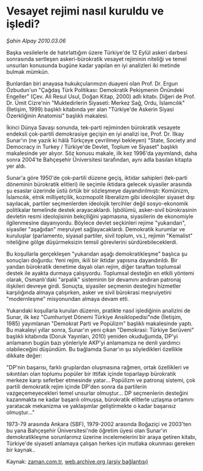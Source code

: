 # Vesayet rejimi nasıl kuruldu ve işledi?

*Şahin Alpay 2010.03.06*

<tr><td class="metin" colspan="2" style="padding-top: 20px; padding-left: 5px; ">Başka vesilelerle de hatırlattığım üzere Türkiye'de 12 Eylül askeri darbesi sonrasında sertleşen askeri-bürokratik vesayet rejiminin niteliği ve temel unsurları konusunda bugüne kadar yapılan en iyi analizleri iki metinde bulmak mümkün.</td></tr><tr><td class="metin" colspan="2" style="padding-top: 20px; padding-left: 5px; "><p>Bunlardan biri anayasa hukukçularımızın duayeni olan Prof. Dr. Ergun Özbudun'un "Çağdaş Türk Politikası: Demokratik Pekişmenin Önündeki Engeller" (Çev. Ali Resul Usul, Doğan Kitap, 2000) adlı kitabı. Diğeri de Prof. Dr. Ümit Cizre'nin "Muktedirlerin Siyaseti: Merkez Sağ, Ordu, İslamcılık" (İletişim, 1999) başlıklı kitabında yer alan "Türkiye'de Askerin Siyasi Özerkliğinin Anatomisi" başlıklı makalesi.
<p>İkinci Dünya Savaşı sonunda, tek-parti rejiminden bürokratik vesayete endeksli çok-partili demokrasiye geçişin en iyi analizi ise, Prof. Dr. İlkay Sunar'ın (ne yazık ki hâlâ Türkçeye çevrilmeyi bekleyen) "State, Society and Democracy in Turkey / Türkiye'de Devlet, Toplum ve Siyaset" başlıklı makalesinde yer alıyor. Söz konusu makale, ilk kez 1996'da yayımlandı, daha sonra 2004'te Bahçeşehir Üniversitesi tarafından, aynı adla basılan kitapta yer aldı.
<p>Sunar'a göre 1950'de çok-partili düzene geçiş, iktidar sahipleri (tek-parti döneminin bürokratik elitleri) ile seçimle iktidara gelecek siyasiler arasında şu esaslar üzerinde üstü örtük bir sözleşmeye dayandırılmıştı: Komünizm, İslamcılık, etnik milliyetçilik, kozmopolit liberalizm gibi ideolojiler siyaset dışı sayılacak, partiler seçmenlerden ideolojik tercihler değil sosyo-ekonomik politikalar temelinde destek arayacaklardı. İşbölümü, asker-sivil bürokrasinin devletin resmi ideolojisinin bekçiliğini yapmasına, siyasilerin de ekonomiyle ilgilenmesine dayanıyordu. Böylece devlet seçkinleri rejime "yukarıdan", siyasiler "aşağıdan" meşruiyet sağlayacaklardı. Demokratik kurumlar ve kuruluşlar (parlamento, siyasal partiler, sivil toplum, vs.), rejimin "Kemalist" niteliğine gölge düşürmeksizin temsil görevlerini sürdürebileceklerdi.
<p>Bu koşullarla gerçekleşen "yukarıdan aşağı demokratikleşme" başlıca şu sonuçları doğurdu: Yeni rejim, ikili bir iktidar yapısına dayandırıldı. Bir yandan bürokratik denetime dayalı olan rejim, diğer taraftan toplumsal destek ile ayakta durmaya çalışıyordu. Toplumsal desteğin en etkili yöntemi olarak, Osmanlı'daki "arpalık" sisteminin bir devamını andıran patronaj ilişkileri devreye girdi. Sonuçta, siyasiler seçmenin desteğini hizmetler karşılığında almaya çalışırken, asker ve sivil bürokrasi meşruiyetini "modernleşme" misyonundan almaya devam etti.
<p>Yukarıdaki koşullarla kurulan düzenin, pratikte nasıl işlediğinin analizini de Sunar, ilk kez "Cumhuriyet Dönemi Türkiye Ansiklopedisi"nde (İletişim, 1985) yayımlanan "Demokrat Parti ve Popülizm" başlıklı makalesinde yaptı. Bu makaleyi yıllar sonra, Sunar'ın yeni çıkan "Demokrasi: Türkiye Serüveni" başlıklı kitabında (Doruk Yayınları, 2010) yeniden okuduğumda, DP'yi anlamanın bugün bazı yönleriyle AKP'yi anlamamıza ne denli yardımcı olabileceğini düşündüm. Bu bağlamda Sunar'ın şu söyledikleri özellikle dikkate değer:
<p>"DP'nin başarısı, farklı gruplardan oluşmasına rağmen, ortak özellikleri ve sıkıntıları olan toplumu popüler bir ittifak içinde toparlayıp bürokratik merkeze karşı seferber etmesinde yatar... Popülizm ve patronaj sistemi, çok partili demokratik rejim içinde DP'den sonra da partilerin vazgeçemeyecekleri temel unsurlar olmuştur... DP seçmenlerin desteğini kazanmakta ne kadar başarılı olmuşsa, bürokratik elitlerle uzlaşma ortamını yaratacak mekanizma ve yaklaşımlar geliştirmekte o kadar başarısız olmuştur..."
<p> 1973-79 arasında Ankara (SBF), 1979-2002 arasında Boğaziçi ve 2003'ten bu yana Bahçeşehir Üniversitesi'nde öğretim üyesi olan Sunar'ın demokratikleşme sorunlarımız üzerine incelemelerini bir araya getiren kitabı, Türkiye'de siyaseti anlamaya çalışan herkes için mutlaka okunması gereken bir kaynak..<br/></p></p></p></p></p></p></p></td></tr>

Kaynak: [zaman.com.tr](http://zaman.com.tr/yazar.do?yazino=958494), [web.archive.org (arşiv bağlantısı)](http://web.archive.org/web/20100328075155/http://www.zaman.com.tr:80/yazar.do?yazino=958494)
